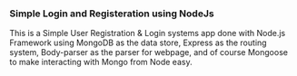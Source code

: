 ### Simple Login and Registeration using NodeJs

This is a Simple User Registration & Login systems app done with Node.js Framework using MongoDB as the data store, Express as the routing system, Body-parser as the parser for webpage,  and of course Mongoose to make interacting with Mongo from Node easy.
